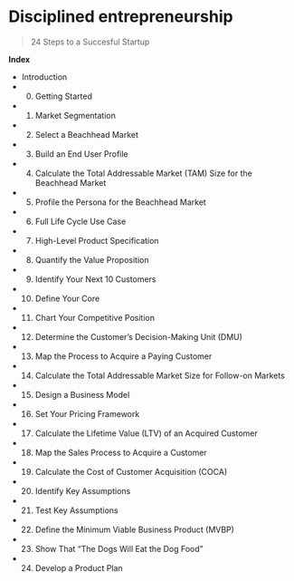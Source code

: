 # Disciplined entrepreneurship
> 24 Steps to a Succesful Startup

**Index**
- Introduction
- 0. Getting Started
- 1. Market Segmentation
- 2. Select a Beachhead Market
- 3. Build an End User Profile
- 4. Calculate the Total Addressable Market (TAM) Size for the Beachhead Market
- 5. Profile the Persona for the Beachhead Market
- 6. Full Life Cycle Use Case
- 7. High-Level Product Specification
- 8. Quantify the Value Proposition
- 9. Identify Your Next 10 Customers
- 10. Define Your Core
- 11. Chart Your Competitive Position
- 12. Determine the Customer’s Decision-Making Unit (DMU)
- 13. Map the Process to Acquire a Paying Customer
- 14. Calculate the Total Addressable Market Size for Follow-on Markets
- 15. Design a Business Model
- 16. Set Your Pricing Framework
- 17. Calculate the Lifetime Value (LTV) of an Acquired Customer
- 18. Map the Sales Process to Acquire a Customer
- 19. Calculate the Cost of Customer Acquisition (COCA)
- 20. Identify Key Assumptions
- 21. Test Key Assumptions
- 22. Define the Minimum Viable Business Product (MVBP)
- 23. Show That “The Dogs Will Eat the Dog Food”
- 24. Develop a Product Plan

